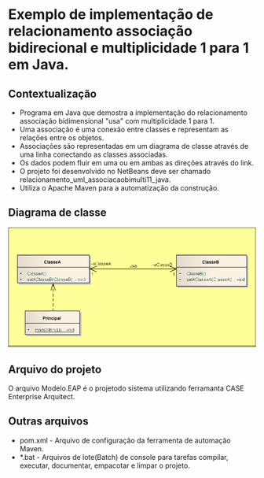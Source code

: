 # Exemplo de implementação de relacionamento associação bidirecional e multiplicidade 1 para 1 em Java.

## Contextualização

- Programa em Java que demostra a implementação do relacionamento associação bidimensional "usa" com multiplicidade 1 para 1.<br>
- Uma associação é uma conexão entre classes e representam as relações entre os objetos.<br>
- Associações são representadas em um diagrama de classe através de uma linha conectando as classes associadas.<br>
- Os dados podem fluir em uma ou em ambas as direções através do link.<br>
- O projeto foi desenvolvido no NetBeans deve ser chamado relacionamento_uml_associacaobimulti11_java.<br>
- Utiliza o Apache Maven para a automatização da construção.<br>

## Diagrama de classe

![Diagrama de classe](diagramadeclasse.png)

## Arquivo do projeto

O arquivo Modelo.EAP é o projetodo sistema utilizando ferramanta CASE Enterprise Arquitect.

## Outras arquivos
- pom.xml - Arquivo de configuração da ferramenta de automação Maven.
- *.bat - Arquivos de lote(Batch) de console para tarefas compilar, executar, documentar, empacotar e limpar o projeto.